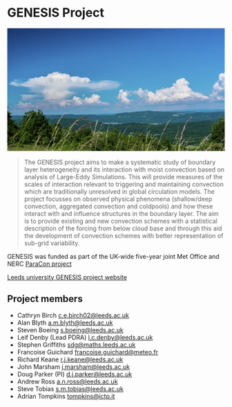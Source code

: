 # GENESIS Project

![Example of ongoing convection](images/triggered-convective-clouds.png)

> The GENESIS project aims to make a systematic study of boundary layer
heterogeneity and its interaction with moist convection based on analysis of
Large-Eddy Simulations. This will provide measures of the scales of interaction
relevant to triggering and maintaining convection which are traditionally
unresolved in global circulation models. The project focusses on observed
physical phenomena (shallow/deep convection, aggregated convection and
coldpools) and how these interact with and influence structures in the boundary
layer. The aim is to provide existing and new convection schemes with
a statistical description of the forcing from below cloud base and through this
aid the development of convection schemes with better representation of
sub-grid variability.

GENESIS was funded as part of the UK-wide five-year joint Met Office and NERC
[ParaCon project](https://www.metoffice.gov.uk/research/collaboration/paracon)

[Leeds university GENESIS project
website](https://fluids.leeds.ac.uk/research/genesis-triggering-of-convection-paracon-programme/)

## Project members

-  Cathryn    Birch      <c.e.birch02@leeds.ac.uk>
-  Alan       Blyth      <a.m.blyth@leeds.ac.uk>
-  Steven     Boeing     <s.boeing@leeds.ac.uk>
-  Leif       Denby (Lead PDRA) <l.c.denby@leeds.ac.uk>
-  Stephen    Griffiths  <sdg@maths.leeds.ac.uk>
-  Francoise  Guichard   <francoise.guichard@meteo.fr>
-  Richard    Keane      <r.j.keane@leeds.ac.uk>
-  John       Marsham    <j.marsham@leeds.ac.uk>
-  Doug       Parker (PI) <d.j.parker@leeds.ac.uk>
-  Andrew     Ross       <a.n.ross@leeds.ac.uk>
-  Steve      Tobias     <s.m.tobias@leeds.ac.uk>
-  Adrian     Tompkins   <tompkins@ictp.it>
